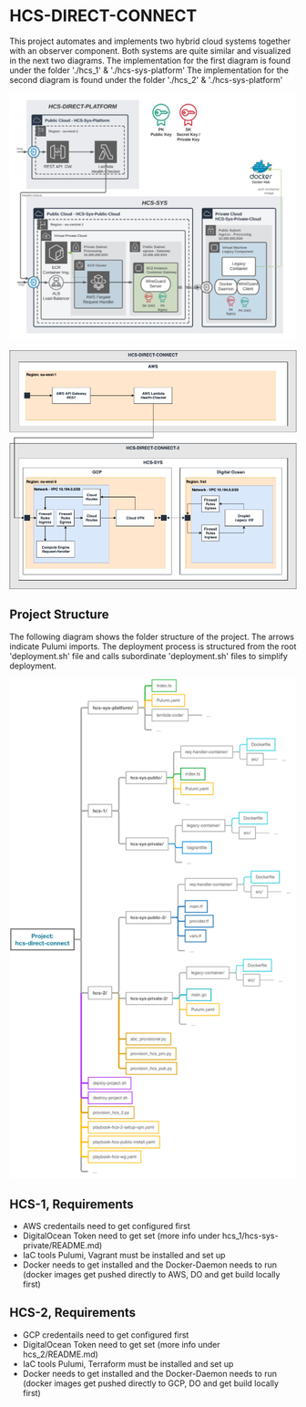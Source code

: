 # HCS-DIRECT-CONNECT

This project automates and implements two hybrid cloud systems together with an observer component. Both systems are quite similar and visualized in the next two diagrams.
The implementation for the first diagram is found under the folder './hcs_1' & './hcs-sys-platform'
The implementation for the second diagram is found under the folder './hcs_2' & './hcs-sys-platform'

![HCS-1 Architecture](./assets/BA-05-Verteilungssicht-2.png)

![HCS-2 Architecture](./assets/ba-06-verteilungssicht.png)

## Project Structure

The following diagram shows the folder structure of the project. The arrows indicate Pulumi imports. The deployment process is structured from the root 'deployment.sh' file and calls subordinate 'deployment.sh' files to simplify deployment.

![Project Structure](assets/ba-projekt-struktur.png)

## HCS-1, Requirements

- AWS credentails need to get configured first
- DigitalOcean Token need to get set (more info under hcs_1/hcs-sys-private/README.md)
- IaC tools Pulumi, Vagrant must be installed and set up
- Docker needs to get installed and the Docker-Daemon needs to run (docker images get pushed directly to AWS, DO and get build locally first)

## HCS-2, Requirements

- GCP credentails need to get configured first
- DigitalOcean Token need to get set (more info under hcs_2/README.md)
- IaC tools Pulumi, Terraform must be installed and set up
- Docker needs to get installed and the Docker-Daemon needs to run (docker images get pushed directly to GCP, DO and get build locally first)
